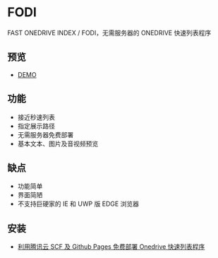 # FODI

FAST ONEDRIVE INDEX / FODI，无需服务器的 ONEDRIVE 快速列表程序

## 预览

- [DEMO](https://logi.ml/fodi.html)

## 功能

- 接近秒速列表
- 指定展示路径
- 无需服务器免费部署
- 基本文本、图片及音视频预览

## 缺点

- 功能简单
- 界面简陋
- 不支持巨硬家的 IE 和 UWP 版 EDGE 浏览器

## 安装

- [利用腾讯云 SCF 及 Github Pages 免费部署 Onedrive 快速列表程序](https://logi.ml/front-end/scf-fodi.html)
